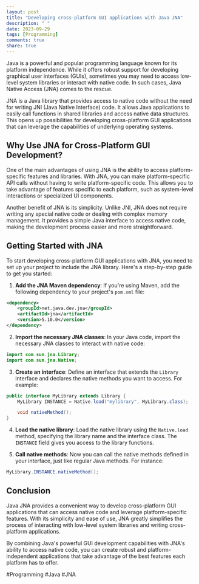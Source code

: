 ```yaml
---
layout: post
title: "Developing cross-platform GUI applications with Java JNA"
description: " "
date: 2023-09-29
tags: [Programming]
comments: true
share: true
---
```


Java is a powerful and popular programming language known for its platform independence. While it offers robust support for developing graphical user interfaces (GUIs), sometimes you may need to access low-level system libraries or interact with native code. In such cases, Java Native Access (JNA) comes to the rescue.

JNA is a Java library that provides access to native code without the need for writing JNI (Java Native Interface) code. It allows Java applications to easily call functions in shared libraries and access native data structures. This opens up possibilities for developing cross-platform GUI applications that can leverage the capabilities of underlying operating systems.

## Why Use JNA for Cross-Platform GUI Development?

One of the main advantages of using JNA is the ability to access platform-specific features and libraries. With JNA, you can make platform-specific API calls without having to write platform-specific code. This allows you to take advantage of features specific to each platform, such as system-level interactions or specialized UI components.

Another benefit of JNA is its simplicity. Unlike JNI, JNA does not require writing any special native code or dealing with complex memory management. It provides a simple Java interface to access native code, making the development process easier and more straightforward.

## Getting Started with JNA

To start developing cross-platform GUI applications with JNA, you need to set up your project to include the JNA library. Here's a step-by-step guide to get you started:

1. **Add the JNA Maven dependency**: If you're using Maven, add the following dependency to your project's `pom.xml` file:

```xml
<dependency>
    <groupId>net.java.dev.jna</groupId>
    <artifactId>jna</artifactId>
    <version>5.10.0</version>
</dependency>
```

2. **Import the necessary JNA classes**: In your Java code, import the necessary JNA classes to interact with native code:

```java
import com.sun.jna.Library;
import com.sun.jna.Native;
```

3. **Create an interface**: Define an interface that extends the `Library` interface and declares the native methods you want to access. For example:

```java
public interface MyLibrary extends Library {
    MyLibrary INSTANCE = Native.load("mylibrary", MyLibrary.class);

    void nativeMethod();
}
```

4. **Load the native library**: Load the native library using the `Native.load` method, specifying the library name and the interface class. The `INSTANCE` field gives you access to the library functions.

5. **Call native methods**: Now you can call the native methods defined in your interface, just like regular Java methods. For instance:

```java
MyLibrary.INSTANCE.nativeMethod();
```

## Conclusion

Java JNA provides a convenient way to develop cross-platform GUI applications that can access native code and leverage platform-specific features. With its simplicity and ease of use, JNA greatly simplifies the process of interacting with low-level system libraries and writing cross-platform applications.

By combining Java's powerful GUI development capabilities with JNA's ability to access native code, you can create robust and platform-independent applications that take advantage of the best features each platform has to offer.

#Programming #Java #JNA